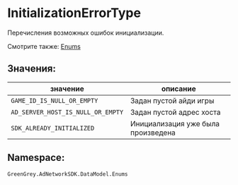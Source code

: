 # InitializationErrorType
Перечисления возможных ошибок инициализации.

Смотрите также: [Enums](enums.md)

## Значения:

значение | описание
-|-
`GAME_ID_IS_NULL_OR_EMPTY` | Задан пустой айди игры
`AD_SERVER_HOST_IS_NULL_OR_EMPTY` | Задан пустой адрес хоста
`SDK_ALREADY_INITIALIZED` | Инициализация уже была произведена

## Namespace:

`GreenGrey.AdNetworkSDK.DataModel.Enums`